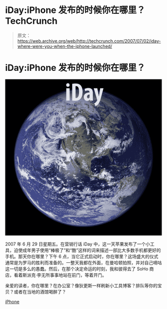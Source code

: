 # iDay:iPhone 发布的时候你在哪里？TechCrunch

> 原文：<https://web.archive.org/web/http://techcrunch.com/2007/07/02/iday-where-were-you-when-the-iphone-launched/>

# iDay:iPhone 发布的时候你在哪里？

[![idayonearth.jpg](img/dc0c5942b50d5291f17d9f1220d49eb1.png)](https://web.archive.org/web/20130628171215/http://tctechcrunch2011.files.wordpress.com/2007/07/idayonearth.jpg "idayonearth.jpg")

2007 年 6 月 29 日星期五。在营销行话 iDay 中，这一天苹果发布了一个小工具，迫使成年男子使用“棒极了”和“酷”这样的词来描述一部比大多数手机都更好的手机。那天你在哪里？下午 6 点，当它正式启动时，你在哪里？这场盛大的仪式通常是为罗马的胜利而准备的。一整天我都在外面，在曼哈顿拍照，并对自己嘀咕这一切是多么的愚蠢。然后，在那个决定命运的时刻，我和彼得去了 SoHo 商店，看着斯派克·李无所事事地站在前门，等着开门。

亲爱的读者，你在哪里？在办公室？像狄更斯一样刷新小工具博客？排队等你的宝贝？或者在当地的酒馆喝醉了？

[iPhone](https://web.archive.org/web/20130628171215/http://crunchgear.com/category/iphone/)